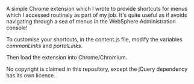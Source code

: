 


A simple Chrome extension which I wrote to provide shortcuts for menus which I accessed routinely as part of my job.
It's quite useful as if avoids navigating through a sea of menus in the WebSphere Administration console!

To customise your shortcuts, in the content.js file, modify the variables *commonLinks* and *portalLinks*.

Then load the extension into Chrome/Chromium.

No copyright is claimed in this repository, except the jQuery dependency has its own licence.
